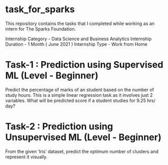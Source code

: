 # task_for_sparks
This repository contains the tasks that I completed while working as an intern for The Sparks Foundation.

Internship Category - Data Science and Business Analytics
Internship Duration - 1 Month ( June 2021 )
Internship Type - Work from Home
# Task-1 : Prediction using Supervised ML (Level - Beginner)
Predict the percentage of marks of an student based on the number of study hours.
This is a simple linear regression task as it involves just 2 variables.
What will be predicted score if a student studies for 9.25 hrs/ day?
# Task-2 : Prediction using Unsupervised ML (Level - Beginner)
From the given ‘Iris’ dataset, predict the optimum number of clusters and represent it visually.

